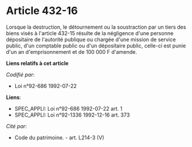 # Article 432-16

Lorsque la destruction, le détournement ou la soustraction par un tiers des biens visés à l'article 432-15 résulte de la
négligence d'une personne dépositaire de l'autorité publique ou chargée d'une mission de service public, d'un comptable
public ou d'un dépositaire public, celle-ci est punie d'un an d'emprisonnement et de 100 000 F d'amende.

**Liens relatifs à cet article**

_Codifié par_:

  - Loi n°92-686 1992-07-22

**Liens**:

  - SPEC_APPLI: Loi n°92-686 1992-07-22 art. 1
  - SPEC_APPLI: Loi n°92-1336 1992-12-16 art. 373

_Cité par_:

  - Code du patrimoine. - art. L214-3 (V)
